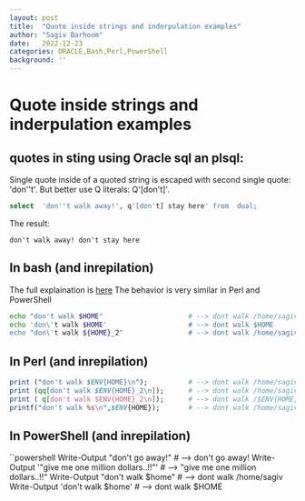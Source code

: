 ```yaml
---
layout: post
title:  "Quote inside strings and inderpulation examples"
author: "Sagiv Barhoom"
date:   2022-12-23
categories: ORACLE,Bash,Perl,PowerShell 
background: ''
---
```

# Quote inside strings and inderpulation examples

## quotes in sting using Oracle sql an plsql:
Single quote inside of a quoted string is escaped with second single quote: 'don''t'. But better use Q literals: Q'[don't]'.
```sql
select  'don''t walk away!', q'[don't] stay here' from  dual;
```
The result:
```
don't walk away! don't stay here
```

## In bash (and inrepilation)
The full explaination is [here](https://www.gnu.org/software/bash/manual/html_node/Double-Quotes.html)
The behavior is very similar in Perl and PowerShell
```bash
echo "don't walk $HOME"                     # --> dont walk /home/sagiv
echo 'don\'t walk $HOME'                    # --> dont walk $HOME
echo "don\'t walk ${HOME}_2"                # --> dont walk /home/sagiv_2
```

## In Perl (and inrepilation)
```perl
print ("don't walk $ENV{HOME}\n");          # --> dont walk /home/sagiv
print (qq[don't walk $ENV{HOME}_2\n]);      # --> dont walk /home/sagiv_2
print ( q[don't walk $ENV{HOME}_2\n]);      # --> dont walk /$ENV{HOME}_2\n <--no new line here
printf("don't walk %s\n",$ENV{HOME});       # --> dont walk /home/sagiv
```
 ## In PowerShell (and inrepilation)
 ``powershell
Write-Output "don't go away!"                    # --> don't go away!
Write-Output '"give me one million dollars..!!"' # --> "give me one million dollars..!!"
Write-Output "don't walk $home"                  # --> dont walk /home/sagiv
Write-Output 'don\'t walk $home'                 # --> dont walk $HOME
```





